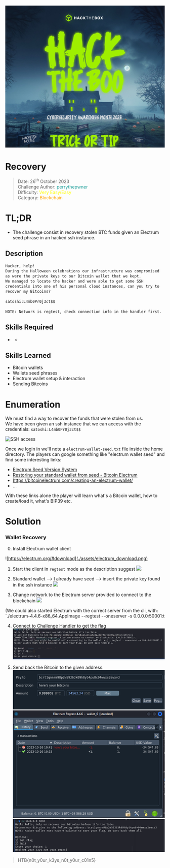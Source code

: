 ![img](./assets/hacktheboo_banner.jpg)

# Recovery

> Date: 26<sup>th</sup> October 2023 \
Challenge Author: <font color=#1E9F9A>perrythepwner</font> \
Difficulty: <font color=yellow>Very Easy/Easy</font> \
Category: <font color=orange> Blockchain</font>

# TL;DR

- The challenge consist in recovery stolen BTC funds given an Electrum seed phrase in an hacked ssh instance.

## Description

```
Hacker, help!
During the Halloween celebrations our infrastructure was compromised as were the private keys to our Bitcoin wallet that we kept.
We managed to locate the hacker and were able to get some SSH credentials into one of his personal cloud instances, can you try to recover my Bitcoins?

satoshi:L4mb0Pr0j3ct$$

NOTE: Network is regtest, check connection info in the handler first.
```

## Skills Required

-  -
## Skills Learned

- Bitcoin wallets
- Wallets seed phrases
- Electrum wallet setup & interaction
- Sending Bitcoins

# Enumeration

We must find a way to recover the funds that were stolen from us.  
We have been given an ssh instance that we can access with the credentials:
`satoshi:L4mb0Pr0j3ct$$`

![SSH access](ssh_access.png)

Once we login in we'll note a `electrum-wallet-seed.txt` file inside the home directory.
The players can google something like "electrum wallet seed" and find some interesting links:
- [Electrum Seed Version System](https://electrum.readthedocs.io/en/latest/seedphrase.html)
- [Restoring your standard wallet from seed - Bitcoin Electrum](https://bitcoinelectrum.com/restoring-your-standard-wallet-from-seed/)
- https://bitcoinelectrum.com/creating-an-electrum-wallet/
- ...

With these links alone the player will learn what's a Bitcoin wallet, how to create/load it, what's BIP39 etc.
# Solution

### Wallet Recovery

0) Install Electrum wallet client

![https://electrum.org/#download](./assets/electrum_download.png)

1) Start the client in `regtest` mode as the description suggest
![](electrum_newwallet.png)
2) Standard wallet --> I already have seed --> insert the private key found in the ssh instance
![](electrum_importseed.png)

3) Change network to the Electrum server provided to connect to the blockchain
![](electrum_server.png)

(We could also started Electrum with the correct server from the cli, with: `./electrum-4.4.6-x86_64.AppImage --regtest --oneserver -s 0.0.0.0:50001:t

4) Connect to Challenge Handler to get the flag
![](./assets/challenge_handler.png)

5) Send back the Bitcoin to the given address.
![](./assets/sending_btc_back.png)
![](./assets/btc_sent.png)
![](./assets/flag.png)


> HTB{n0t_y0ur_k3ys_n0t_y0ur_c01n5}
